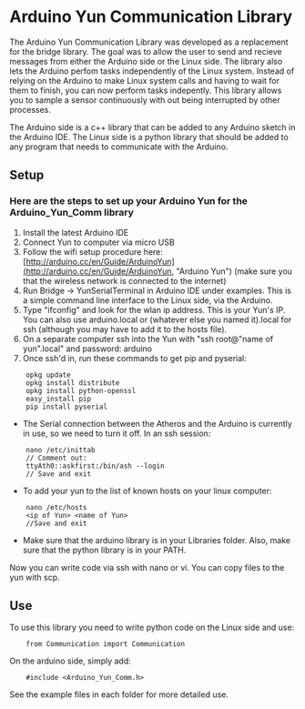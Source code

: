 # Arduino Yun Communication Library
The Arduino Yun Communication Library was developed as a replacement 
for the bridge library.  The goal was to allow the user to send and recieve 
messages from either the Arduino side or the Linux side.  The library also lets the 
Arduino perfom tasks independently of the Linux system.  Instead of relying 
on the Arduino to make Linux system calls and having to wait for them to finish,
you can now perform tasks indepently.  This library allows you to sample a sensor 
continuously with out being interrupted by other processes.

The Arduino side is a c++ library that can be added to any Arduino sketch 
in the Arduino IDE.  The Linux side is a python library that should be added 
to any program that needs to communicate with the Arduino.


## Setup
### Here are the steps to set up your Arduino Yun for the Arduino_Yun_Comm library

1. Install the latest Arduino IDE 
2. Connect Yun to computer via micro USB
3. Follow the wifi setup procedure here: [http://arduino.cc/en/Guide/ArduinoYun](http://arduino.cc/en/Guide/ArduinoYun, "Arduino Yun")
(make sure you that the wireless network is connected to the internet)
4. Run Bridge -> YunSerialTerminal in Arduino IDE under examples.  This is a simple
command line interface to the Linux side, via the Arduino.
5. Type "ifconfig" and look for the wlan ip address.  This is your Yun's IP. 
 You can also use arduino.local or (whatever else you named it).local for ssh 
(although you may have to add it to the hosts file).
6. On a separate computer ssh into the Yun with "ssh root@"name of yun".local" and password: arduino
7. Once ssh'd in, run these commands to get pip and pyserial:
```
	opkg update
	opkg install distribute
	opkg install python-openssl
	easy_install pip
	pip install pyserial
```
* The Serial connection between the Atheros and the Arduino is currently in 
use, so we need to turn it off.  In an ssh session:
```
	nano /etc/inittab
	// Comment out:
	ttyAth0::askfirst:/bin/ash --login
	// Save and exit
```
* To add your yun to the list of known hosts on your linux computer: 
```
	nano /etc/hosts
	<ip of Yun> <name of Yun> 
	//Save and exit
```
* Make sure that the arduino library is in your Libraries folder.  Also, 
make sure that the python library is in your PATH.

Now you can write code via ssh with nano or vi.  You can copy files to the yun 
with scp. 

## Use

To use this library you need to write python code on the Linux side and use: 
```
	from Communication import Communication
```

On the arduino side, simply add:
```
	#include <Arduino_Yun_Comm.h>
```

See the example files in each folder for more detailed use.
